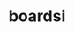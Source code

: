 ---
facebook: https://facebook.com/Official.boardsi
instagram: https://instagram.com/official.boardsi
linkedin: https://linkedin.com/company/boardsi
logohandle: boardsi
sort: boardsi
title: boardsi
twitter: https://x.com/boardsi2
website: https://boardsi.com/
youtube: https://youtube.com/channel/UCtOo-Hp7a5_JL02VhjNRoeQ
---